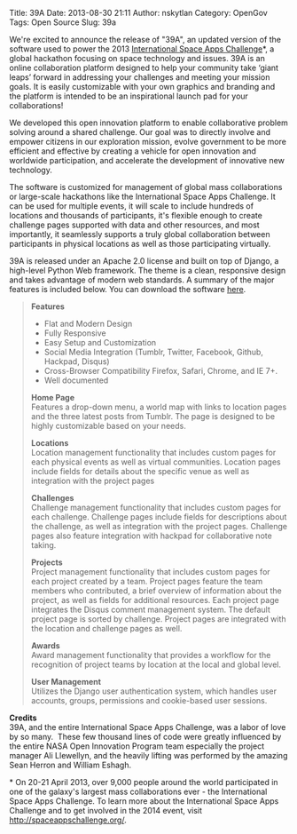 Title: 39A
Date: 2013-08-30 21:11
Author: nskytlan
Category: OpenGov
Tags: Open Source
Slug: 39a

We're excited to announce the release of "39A", an updated version of
the software used to power the 2013 [International Space Apps
Challenge][]\*, a global hackathon focusing on space technology and
issues. 39A is an online collaboration platform designed to help your
community take ‘giant leaps’ forward in addressing your challenges and
meeting your mission goals. It is easily customizable with your own
graphics and branding and the platform is intended to be an
inspirational launch pad for your collaborations!

We developed this open innovation platform to enable collaborative
problem solving around a shared challenge. Our goal was to directly
involve and empower citizens in our exploration mission, evolve
government to be more efficient and effective by creating a vehicle for
open innovation and worldwide participation, and accelerate the
development of innovative new technology.

The software is customized for management of global mass collaborations
or large-scale hackathons like the International Space Apps Challenge.
It can be used for multiple events, it will scale to include hundreds of
locations and thousands of participants, it's flexible enough to create
challenge pages supported with data and other resources, and most
importantly, it seamlessly supports a truly global collaboration between
participants in physical locations as well as those participating
virtually.

39A is released under an Apache 2.0 license and built on top of Django,
a high-level Python Web framework. The theme is a clean, responsive
design and takes advantage of modern web standards. A summary of the
major features is included below. You can download the software
[here][].

> **Features**
>
> -   Flat and Modern Design
> -   Fully Responsive
> -   Easy Setup and Customization
> -   Social Media Integration (Tumblr, Twitter, Facebook, Github,
>     Hackpad, Disqus)
> -   Cross-Browser Compatibility Firefox, Safari, Chrome, and IE 7+.
> -   Well documented
>
> **Home Page**  
>  Features a drop-down menu, a world map with links to location pages
> and the three latest posts from Tumblr. The page is designed to be
> highly customizable based on your needs.
>
> **Locations**  
>  Location management functionality that includes custom pages for each
> physical events as well as virtual communities. Location pages include
> fields for details about the specific venue as well as integration
> with the project pages
>
> **Challenges**  
>  Challenge management functionality that includes custom pages for
> each challenge. Challenge pages include fields for descriptions about
> the challenge, as well as integration with the project pages.
> Challenge pages also feature integration with hackpad for
> collaborative note taking.
>
> **Projects**  
>  Project management functionality that includes custom pages for each
> project created by a team. Project pages feature the team members who
> contributed, a brief overview of information about the project, as
> well as fields for additional resources. Each project page integrates
> the Disqus comment management system. The default project page is
> sorted by challenge. Project pages are integrated with the location
> and challenge pages as well.
>
> **Awards**  
>  Award management functionality that provides a workflow for the
> recognition of project teams by location at the local and global
> level.
>
> **User Management**  
>  Utilizes the Django user authentication system, which handles user
> accounts, groups, permissions and cookie-based user sessions.

**Credits**  
39A, and the entire International Space Apps Challenge, was a labor of
love by so many.  These few thousand lines of code were greatly
influenced by the entire NASA Open Innovation Program team especially
the project manager Ali Llewellyn, and the heavily lifting was performed
by the amazing Sean Herron and William Eshagh.

\* On 20-21 April 2013, over 9,000 people around the world participated
in one of the galaxy's largest mass collaborations ever - the
International Space Apps Challenge. To learn more about the
International Space Apps Challenge and to get involved in the 2014
event, visit http://spaceappschallenge.org/.

  [International Space Apps Challenge]: http://spaceappschallenge.org
  [here]: https://github.com/nasa/39A/
